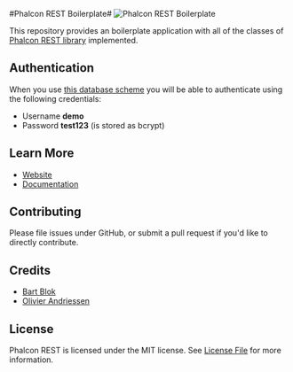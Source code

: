 #Phalcon REST Boilerplate#
![Phalcon REST Boilerplate](http://phalconist.com/redound/phalcon-rest-boilerplate/default.svg)

This repository provides an boilerplate application with all of the classes of [Phalcon REST library](https://github.com/redound/phalcon-rest) implemented.

## Authentication

When you use [this database scheme](https://github.com/redound/phalcon-rest-boilerplate/blob/master/schema/schema_with_data.sql) you will be able to authenticate using the following credentials:

- Username **demo**
- Password **test123** (is stored as bcrypt)

## Learn More
- [Website](http://www.phalcon-rest.org)
- [Documentation](http://www.phalcon-rest.org/docs/start/installation.html)

## Contributing ##
Please file issues under GitHub, or submit a pull request if you'd like to directly contribute.

## Credits

- [Bart Blok](https://github.com/bblok11)
- [Olivier Andriessen](https://github.com/olivierandriessen)

## License

Phalcon REST is licensed under the MIT license. See [License File](LICENSE.md) for more information.
